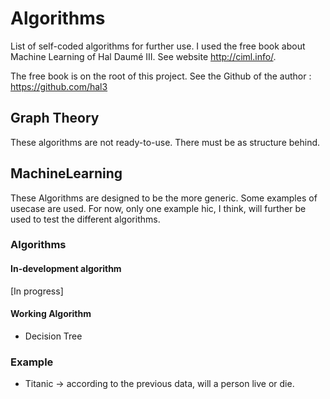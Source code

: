 # Algorithms
List of self-coded algorithms for further use. I used the free book about Machine Learning of Hal Daumé III. See website http://ciml.info/.

The free book is on the root of this project.
See the Github of the author : https://github.com/hal3

## Graph Theory
These algorithms are not ready-to-use. There must be as structure behind.

## MachineLearning
These Algorithms are designed to be the more generic. Some examples of usecase are used.
For now, only one example hic, I think, will further be used to test the different algorithms.

### Algorithms

#### In-development algorithm

[In progress]

#### Working Algorithm

* Decision Tree

### Example

* Titanic -> according to the previous data, will a person live or die.
